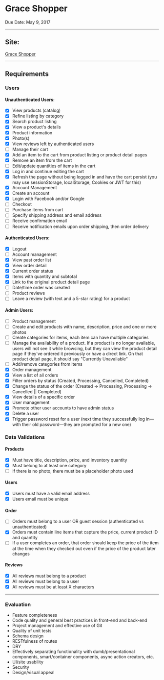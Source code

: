 # Grace Shopper

Due Date: May 9, 2017

----

## Site:
[Grace Shopper](http://grace-shopper.herokuapp.com)

----

## Requirements

### Users

#### Unauthenticated Users:

* [x] View products (catalog)
 * [x] Refine listing by category
 * [x] Search product listing
 * [x] View a product's details
 * [x] Product information
 * [x] Photo(s)
 * [x] View reviews left by authenticated users
* [ ] Manage their cart
 * [x] Add an item to the cart from product listing or product detail pages
 * [x] Remove an item from the cart
 * [ ] Edit/update quantities of items in the cart
 * [x] Log in and continue editing the cart
 * [x] Refresh the page without being logged in and have the cart persist (you may use sessionStorage, localStorage, Cookies or JWT for this)
* [x] Account Management
 * [x] Create an account
 * [x] Login with Facebook and/or Google
* [ ] Checkout
 * [ ] Purchase items from cart
 * [ ] Specify shipping address and email address
 * [ ] Receive confirmation email
 * [ ] Receive notification emails upon order shipping, then order delivery

#### Authenticated Users:
* [x] Logout
* [ ] Account management
 * [x] View past order list
 * [x] View order detail
 * [x] Current order status
 * [x] Items with quantity and subtotal
 * [x] Link to the original product detail page
 * [ ] Date/time order was created
* [ ] Product reviews
 * [ ] Leave a review (with text and a 5-star rating) for a product

#### Admin Users:
* [ ] Product management
 * [ ] Create and edit products with name, description, price and one or more photos
 * [ ] Create categories for items, each item can have multiple categories
 * [ ] Manage the availability of a product. If a product is no longer available, users will not see it while browsing, but they can view the product detail page if they've ordered it previously or have a direct link. On that product detail page, it should say "Currently Unavailable"
 * [ ] Add/remove categories from items
* [x] Order management
 * [x] View a list of all orders
 * [x] Filter orders by status (Created, Processing, Cancelled, Completed)
 * [x] Change the status of the order (Created -> Processing, Processing -> Cancelled || Completed)
 * [x] View details of a specific order
* [x] User management
 * [x] Promote other user accounts to have admin status
 * [x] Delete a user
 * [x] Trigger password reset for a user (next time they successfully log in—with their old password—they are prompted for a new one)

### Data Validations

#### Products

* [x] Must have title, description, price, and inventory quantity
* [x] Must belong to at least one category
* [ ] If there is no photo, there must be a placeholder photo used

#### Users

* [x] Users must have a valid email address
* [x] Users email must be unique

#### Order

* [ ] Orders must belong to a user OR guest session (authenticated vs unauthenticated)
* [x] Orders must contain line items that capture the price, current product ID and quantity
* [ ] If a user completes an order, that order should keep the price of the item at the time when they checked out even if the price of the product later changes

#### Reviews

* [x] All reviews must belong to a product
* [x] All reviews must belong to a user
* [x] All reviews must be at least X characters

----

### Evaluation

* Feature completeness
* Code quality and general best practices in front-end and back-end
* Project management and effective use of Git
* Quality of unit tests
* Schema design
* RESTfulness of routes
* DRY
* Effectively separating functionality with dumb/presentational components, smart/container components, async action creators, etc.
* UI/site usability
* Security
* Design/visual appeal
